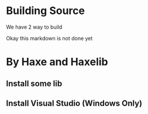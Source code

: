 # Building Source
We have 2 way to build

Okay this markdown is not done yet

# By Haxe and Haxelib

## Install some lib

## Install Visual Studio (Windows Only)